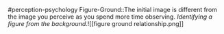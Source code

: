 #perception-psychology 
Figure-Ground::The initial image is different from the image you perceive as you spend more time observing. *Identifying a figure from the background*.![[figure ground relationship.png]]
<!--SR:!2024-02-05,3,250-->
